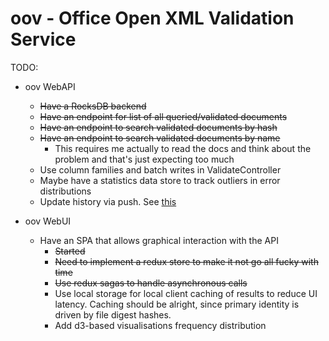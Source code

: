 # oov - Office Open XML Validation Service

TODO:

- oov WebAPI
    * ~~Have a RocksDB backend~~
    * ~~Have an endpoint for list of all queried/validated documents~~
    * ~~Have an endpoint to search validated documents by hash~~
    * ~~Have an endpoint to search validated documents by name~~
        * This requires me actually to read the docs and think about the
          problem and that's just expecting too much
    * Use column families and batch writes in ValidateController
    * Maybe have a statistics data store to track outliers in error
      distributions
    * Update history via push. See [this](http://www.binaryintellect.net/articles/a77ac135-c756-4ee0-9e99-0a904959de94.aspx)

- oov WebUI
    * Have an SPA that allows graphical interaction with the API
        * ~~Started~~
        * ~~Need to implement a redux store to make it not go all fucky with time~~
        * ~~Use redux sagas to handle asynchronous calls~~
        * Use local storage for local client caching of results to reduce UI
          latency. Caching should be alright, since primary identity is driven
          by file digest hashes.
        * Add d3-based visualisations frequency distribution